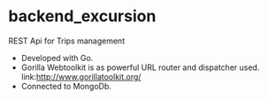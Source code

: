 # backend_excursion

REST Api for Trips management    
 * Developed with Go.  
 * Gorilla Webtoolkit is as powerful URL router and dispatcher used.  link:http://www.gorillatoolkit.org/
 * Connected to MongoDb. 

